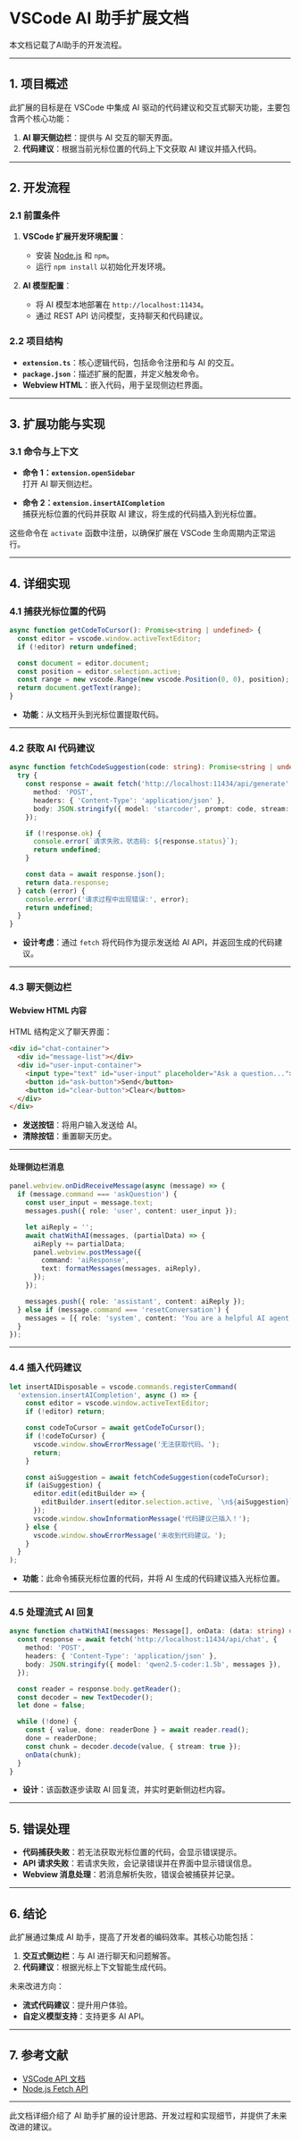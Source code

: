 # VSCode AI 助手扩展文档

本文档记载了AI助手的开发流程。

---

## **1. 项目概述**

此扩展的目标是在 VSCode 中集成 AI 驱动的代码建议和交互式聊天功能，主要包含两个核心功能：

1. **AI 聊天侧边栏**：提供与 AI 交互的聊天界面。
2. **代码建议**：根据当前光标位置的代码上下文获取 AI 建议并插入代码。

---

## **2. 开发流程**

### **2.1 前置条件**

1. **VSCode 扩展开发环境配置**：
   - 安装 [Node.js](https://nodejs.org/) 和 `npm`。
   - 运行 `npm install` 以初始化开发环境。

2. **AI 模型配置**：
   - 将 AI 模型本地部署在 `http://localhost:11434`。
   - 通过 REST API 访问模型，支持聊天和代码建议。

### **2.2 项目结构**

- **`extension.ts`**：核心逻辑代码，包括命令注册和与 AI 的交互。
- **`package.json`**：描述扩展的配置，并定义触发命令。
- **Webview HTML**：嵌入代码，用于呈现侧边栏界面。

---

## **3. 扩展功能与实现**

### **3.1 命令与上下文**

- **命令 1：`extension.openSidebar`**  
  打开 AI 聊天侧边栏。

- **命令 2：`extension.insertAICompletion`**  
  捕获光标位置的代码并获取 AI 建议，将生成的代码插入到光标位置。

这些命令在 `activate` 函数中注册，以确保扩展在 VSCode 生命周期内正常运行。

---

## **4. 详细实现**

### **4.1 捕获光标位置的代码**

```typescript
async function getCodeToCursor(): Promise<string | undefined> {
  const editor = vscode.window.activeTextEditor;
  if (!editor) return undefined;

  const document = editor.document;
  const position = editor.selection.active;
  const range = new vscode.Range(new vscode.Position(0, 0), position);
  return document.getText(range);
}
```

- **功能**：从文档开头到光标位置提取代码。

---

### **4.2 获取 AI 代码建议**

```typescript
async function fetchCodeSuggestion(code: string): Promise<string | undefined> {
  try {
    const response = await fetch('http://localhost:11434/api/generate', {
      method: 'POST',
      headers: { 'Content-Type': 'application/json' },
      body: JSON.stringify({ model: 'starcoder', prompt: code, stream: false }),
    });

    if (!response.ok) {
      console.error(`请求失败，状态码: ${response.status}`);
      return undefined;
    }

    const data = await response.json();
    return data.response;
  } catch (error) {
    console.error('请求过程中出现错误:', error);
    return undefined;
  }
}
```

- **设计考虑**：通过 `fetch` 将代码作为提示发送给 AI API，并返回生成的代码建议。

---

### **4.3 聊天侧边栏**

#### Webview HTML 内容
HTML 结构定义了聊天界面：

```html
<div id="chat-container">
  <div id="message-list"></div>
  <div id="user-input-container">
    <input type="text" id="user-input" placeholder="Ask a question...">
    <button id="ask-button">Send</button>
    <button id="clear-button">Clear</button>
  </div>
</div>
```

- **发送按钮**：将用户输入发送给 AI。
- **清除按钮**：重置聊天历史。

---

#### 处理侧边栏消息

```typescript
panel.webview.onDidReceiveMessage(async (message) => {
  if (message.command === 'askQuestion') {
    const user_input = message.text;
    messages.push({ role: 'user', content: user_input });

    let aiReply = '';
    await chatWithAI(messages, (partialData) => {
      aiReply += partialData;
      panel.webview.postMessage({
        command: 'aiResponse',
        text: formatMessages(messages, aiReply),
      });
    });

    messages.push({ role: 'assistant', content: aiReply });
  } else if (message.command === 'resetConversation') {
    messages = [{ role: 'system', content: 'You are a helpful AI agent.' }];
  }
});
```

---

### **4.4 插入代码建议**

```typescript
let insertAIDisposable = vscode.commands.registerCommand(
  'extension.insertAICompletion', async () => {
    const editor = vscode.window.activeTextEditor;
    if (!editor) return;

    const codeToCursor = await getCodeToCursor();
    if (!codeToCursor) {
      vscode.window.showErrorMessage('无法获取代码。');
      return;
    }

    const aiSuggestion = await fetchCodeSuggestion(codeToCursor);
    if (aiSuggestion) {
      editor.edit(editBuilder => {
        editBuilder.insert(editor.selection.active, `\n${aiSuggestion}`);
      });
      vscode.window.showInformationMessage('代码建议已插入！');
    } else {
      vscode.window.showErrorMessage('未收到代码建议。');
    }
  }
);
```

- **功能**：此命令捕获光标位置的代码，并将 AI 生成的代码建议插入光标位置。

---

### **4.5 处理流式 AI 回复**

```typescript
async function chatWithAI(messages: Message[], onData: (data: string) => void) {
  const response = await fetch('http://localhost:11434/api/chat', {
    method: 'POST',
    headers: { 'Content-Type': 'application/json' },
    body: JSON.stringify({ model: 'qwen2.5-coder:1.5b', messages }),
  });

  const reader = response.body.getReader();
  const decoder = new TextDecoder();
  let done = false;

  while (!done) {
    const { value, done: readerDone } = await reader.read();
    done = readerDone;
    const chunk = decoder.decode(value, { stream: true });
    onData(chunk);
  }
}
```

- **设计**：该函数逐步读取 AI 回复流，并实时更新侧边栏内容。

---

## **5. 错误处理**

- **代码捕获失败**：若无法获取光标位置的代码，会显示错误提示。
- **API 请求失败**：若请求失败，会记录错误并在界面中显示错误信息。
- **Webview 消息处理**：若消息解析失败，错误会被捕获并记录。

---

## **6. 结论**

此扩展通过集成 AI 助手，提高了开发者的编码效率。其核心功能包括：

1. **交互式侧边栏**：与 AI 进行聊天和问题解答。
2. **代码建议**：根据光标上下文智能生成代码。

未来改进方向：
- **流式代码建议**：提升用户体验。
- **自定义模型支持**：支持更多 AI API。

---

## **7. 参考文献**

- [VSCode API 文档](https://code.visualstudio.com/api)
- [Node.js Fetch API](https://nodejs.org/api/globals.html#fetch)

---

此文档详细介绍了 AI 助手扩展的设计思路、开发过程和实现细节，并提供了未来改进的建议。
